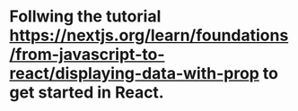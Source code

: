 # Follwing the tutorial https://nextjs.org/learn/foundations/from-javascript-to-react/displaying-data-with-prop to get started in React.